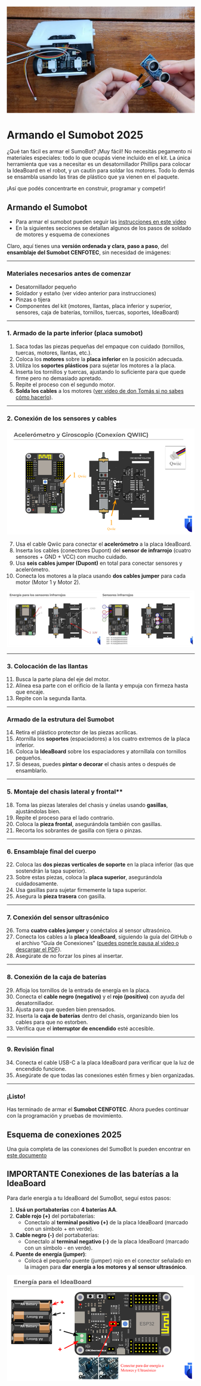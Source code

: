 ![armado](https://github.com/Universidad-Cenfotec/Sumobot/blob/main/imagenes/armadosumobot.png)
# Armando el Sumobot 2025

¿Qué tan fácil es armar el SumoBot? ¡Muy fácil! No necesitás pegamento ni materiales especiales: todo lo que ocupás viene incluido en el kit.
La única herramienta que vas a necesitar es un desatornillador Phillips para colocar la IdeaBoard en el robot, y un cautín para soldar los motores.
Todo lo demás se ensambla usando las tiras de plástico que ya vienen en el paquete.

¡Así que podés concentrarte en construir, programar y competir!

## Armando el Sumobot

- Para armar el sumobot pueden seguir las [instrucciones en este video](https://youtu.be/Cxlyzh-E9kE?si=Whpzej_X_6gWu1zQ)
- En la siguientes secciones se detallan algunos de los pasos de soldado de motores y esquema de conexiones


Claro, aquí tienes una **versión ordenada y clara, paso a paso**, del **ensamblaje del Sumobot CENFOTEC**, sin necesidad de imágenes:

---

### **Materiales necesarios antes de comenzar**

* Desatornillador pequeño
* Soldador y estaño (ver video anterior para instrucciones)
* Pinzas o tijera
* Componentes del kit (motores, llantas, placa inferior y superior, sensores, caja de baterías, tornillos, tuercas, soportes, IdeaBoard)

---

### **1. Armado de la parte inferior (placa sumobot)**

1. Saca todas las piezas pequeñas del empaque con cuidado (tornillos, tuercas, motores, llantas, etc.).
2. Coloca los **motores** sobre la **placa inferior** en la posición adecuada.
3. Utiliza los **soportes plásticos** para sujetar los motores a la placa.
4. Inserta los tornillos y tuercas, ajustando lo suficiente para que quede firme pero no demasiado apretado.
5. Repite el proceso con el segundo motor.
6. **Solda los cables** a los motores ([ver video de don Tomás si no sabes cómo hacerlo](https://youtu.be/R4Um8DInFHk?si=ON4kUQGllQKRUqAh)).

---

### **2. Conexión de los sensores y cables**

![qwiic](https://github.com/Universidad-Cenfotec/Sumobot/blob/main/imagenes/conectQwiic.png)

7. Usa el cable Qwiic para conectar el **acelerómetro** a la placa IdeaBoard.
8. Inserta los cables (conectores Dupont) del **sensor de infrarrojo** (cuatro sensores + GND + VCC) con mucho cuidado.
9. Usa **seis cables jumper (Dupont)** en total para conectar sensores y acelerómetro.
10. Conecta los motores a la placa usando **dos cables jumper** para cada motor (Motor 1 y Motor 2).

![IR](https://github.com/Universidad-Cenfotec/Sumobot/blob/main/imagenes/conectIR.jpg)

---

### **3. Colocación de las llantas**

11. Busca la parte plana del eje del motor.
12. Alinea esa parte con el orificio de la llanta y empuja con firmeza hasta que encaje.
13. Repite con la segunda llanta.

---

### **Armado de la estrutura del Sumobot**

14. Retira el plástico protector de las piezas acrílicas.
15. Atornilla los **soportes** (espaciadores) a los cuatro extremos de la placa inferior.
16. Coloca la **IdeaBoard** sobre los espaciadores y atorníllala con tornillos pequeños.
17. Si deseas, puedes **pintar o decorar** el chasis antes o después de ensamblarlo.

---

### 5. Montaje del chasis lateral y frontal**

18. Toma las piezas laterales del chasis y únelas usando **gasillas**, ajustándolas bien.
19. Repite el proceso para el lado contrario.
20. Coloca la **pieza frontal**, asegurándola también con gasillas.
21. Recorta los sobrantes de gasilla con tijera o pinzas.

---

### **6. Ensamblaje final del cuerpo**

22. Coloca las **dos piezas verticales de soporte** en la placa inferior (las que sostendrán la tapa superior).
23. Sobre estas piezas, coloca la **placa superior**, asegurándola cuidadosamente.
24. Usa gasillas para sujetar firmemente la tapa superior.
25. Asegura la **pieza trasera** con gasilla.

---

### **7. Conexión del sensor ultrasónico**

26. Toma **cuatro cables jumper** y conéctalos al sensor ultrasónico.
27. Conecta los cables a la **placa IdeaBoard**, siguiendo la guía del GitHub o el archivo “Guía de Conexiones” ([puedes ponerle pausa al video o descargar el PDF](https://github.com/Universidad-Cenfotec/Sumobot/blob/main/Conexiones%20SumoBot.pdf)).
28. Asegúrate de no forzar los pines al insertar.

---

### **8. Conexión de la caja de baterías**

29. Afloja los tornillos de la entrada de energía en la placa.
30. Conecta el **cable negro (negativo)** y el **rojo (positivo)** con ayuda del desatornillador.
31. Ajusta para que queden bien prensados.
32. Inserta la **caja de baterías** dentro del chasis, organizando bien los cables para que no estorben.
33. Verifica que el **interruptor de encendido** esté accesible.

---

### **9. Revisión final**

34. Conecta el cable USB-C a la placa IdeaBoard para verificar que la luz de encendido funcione.
35. Asegúrate de que todas las conexiones estén firmes y bien organizadas.

---

### ¡Listo!

Has terminado de armar el **Sumobot CENFOTEC**. Ahora puedes continuar con la programación y pruebas de movimiento.


## Esquema de conexiones 2025

Una guia completa de las conexiones del SumoBot ls pueden encontrar en [este documento](https://github.com/Universidad-Cenfotec/Sumobot/blob/main/Conexiones%20SumoBot.pdf)

## **IMPORTANTE** Conexiones de las baterías a la IdeaBoard

Para darle energía a tu IdeaBoard del SumoBot, seguí estos pasos:

1. **Usá un portabaterías** con **4 baterías AA**.
2. **Cable rojo (+)** del portabaterías:
   - Conectalo al **terminal positivo (+)** de la placa IdeaBoard (marcado con un símbolo + en verde).
3. **Cable negro (-)** del portabaterías:
   - Conectalo al **terminal negativo (-)** de la placa IdeaBoard (marcado con un símbolo - en verde).
4. **Puente de energía (jumper)**:
   - Colocá el pequeño puente (jumper) rojo en el conector señalado en la imagen para **dar energía a los motores y al sensor ultrasónico**.

![Chasis](imagenes/baterias2025.png)


